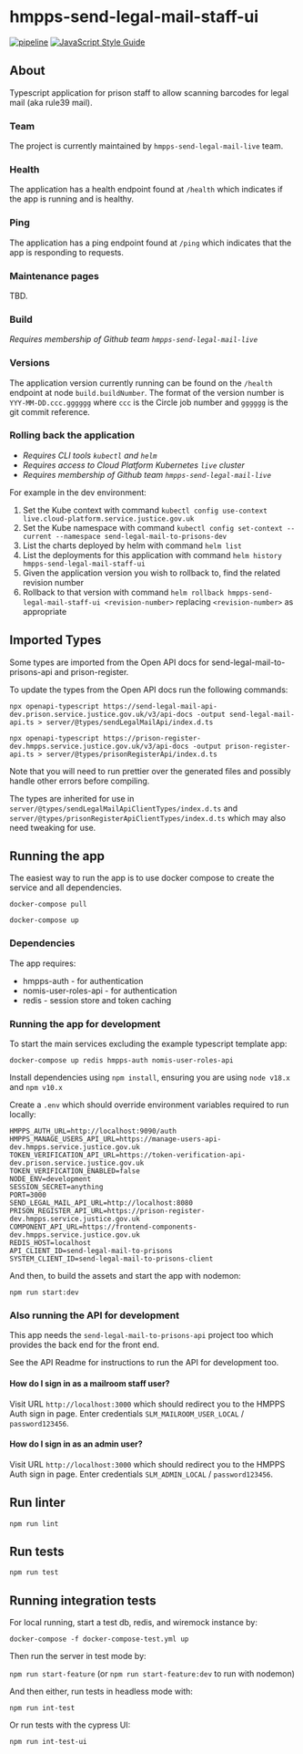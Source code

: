 # hmpps-send-legal-mail-staff-ui

[![pipeline](https://github.com/ministryofjustice/hmpps-send-legal-mail-staff-ui/actions/workflows/pipeline.yml/badge.svg)](https://github.com/ministryofjustice/hmpps-send-legal-mail-staff-ui) [![JavaScript Style Guide](https://img.shields.io/badge/code%20style-standard-brightgreen.svg)](http://standardjs.com/)

## About
Typescript application for prison staff to allow scanning barcodes for legal mail (aka rule39 mail).

### Team
The project is currently maintained by `hmpps-send-legal-mail-live` team.

### Health
The application has a health endpoint found at `/health` which indicates if the app is running and is healthy.

### Ping
The application has a ping endpoint found at `/ping` which indicates that the app is responding to requests.

### Maintenance pages
TBD.

### Build
<em>Requires membership of Github team `hmpps-send-legal-mail-live`</em>

### Versions
The application version currently running can be found on the `/health` endpoint at node `build.buildNumber`. The format of the version number is `YYY-MM-DD.ccc.gggggg` where `ccc` is the Circle job number and `gggggg` is the git commit reference.

### Rolling back the application

* <em>Requires CLI tools `kubectl` and `helm`</em>
* <em>Requires access to Cloud Platform Kubernetes `live` cluster</em>
* <em>Requires membership of Github team `hmpps-send-legal-mail-live`</em>

For example in the dev environment:
1. Set the Kube context with command `kubectl config use-context live.cloud-platform.service.justice.gov.uk`
2. Set the Kube namespace with command `kubectl config set-context --current --namespace send-legal-mail-to-prisons-dev`
3. List the charts deployed by helm with command `helm list`
4. List the deployments for this application with command `helm history hmpps-send-legal-mail-staff-ui`
5. Given the application version you wish to rollback to, find the related revision number
6. Rollback to that version with command `helm rollback hmpps-send-legal-mail-staff-ui <revision-number>` replacing `<revision-number>` as appropriate

## Imported Types
Some types are imported from the Open API docs for send-legal-mail-to-prisons-api and prison-register.

To update the types from the Open API docs run the following commands:

`npx openapi-typescript https://send-legal-mail-api-dev.prison.service.justice.gov.uk/v3/api-docs -output send-legal-mail-api.ts > server/@types/sendLegalMailApi/index.d.ts`

`npx openapi-typescript https://prison-register-dev.hmpps.service.justice.gov.uk/v3/api-docs -output prison-register-api.ts > server/@types/prisonRegisterApi/index.d.ts`

Note that you will need to run prettier over the generated files and possibly handle other errors before compiling.

The types are inherited for use in `server/@types/sendLegalMailApiClientTypes/index.d.ts` and `server/@types/prisonRegisterApiClientTypes/index.d.ts` which may also need tweaking for use.

## Running the app
The easiest way to run the app is to use docker compose to create the service and all dependencies. 

`docker-compose pull`

`docker-compose up`

### Dependencies
The app requires: 
* hmpps-auth - for authentication
* nomis-user-roles-api - for authentication
* redis - session store and token caching

### Running the app for development

To start the main services excluding the example typescript template app: 

`docker-compose up redis hmpps-auth nomis-user-roles-api`

Install dependencies using `npm install`, ensuring you are using `node v18.x` and `npm v10.x`

Create a `.env` which should override environment variables required to run locally:
```properties
HMPPS_AUTH_URL=http://localhost:9090/auth
HMPPS_MANAGE_USERS_API_URL=https://manage-users-api-dev.hmpps.service.justice.gov.uk
TOKEN_VERIFICATION_API_URL=https://token-verification-api-dev.prison.service.justice.gov.uk
TOKEN_VERIFICATION_ENABLED=false
NODE_ENV=development
SESSION_SECRET=anything
PORT=3000
SEND_LEGAL_MAIL_API_URL=http://localhost:8080
PRISON_REGISTER_API_URL=https://prison-register-dev.hmpps.service.justice.gov.uk
COMPONENT_API_URL=https://frontend-components-dev.hmpps.service.justice.gov.uk
REDIS_HOST=localhost
API_CLIENT_ID=send-legal-mail-to-prisons
SYSTEM_CLIENT_ID=send-legal-mail-to-prisons-client
```

And then, to build the assets and start the app with nodemon:

`npm run start:dev`

### Also running the API for development
This app needs the `send-legal-mail-to-prisons-api` project too which provides the back end for the front end.

See the API Readme for instructions to run the API for development too.

#### How do I sign in as a mailroom staff user?
Visit URL `http://localhost:3000` which should redirect you to the HMPPS Auth sign in page. Enter credentials `SLM_MAILROOM_USER_LOCAL` / `password123456`.

#### How do I sign in as an admin user?
Visit URL `http://localhost:3000` which should redirect you to the HMPPS Auth sign in page. Enter credentials `SLM_ADMIN_LOCAL` / `password123456`.

## Run linter
`npm run lint`

## Run tests
`npm run test`

## Running integration tests
For local running, start a test db, redis, and wiremock instance by:

`docker-compose -f docker-compose-test.yml up`

Then run the server in test mode by:

`npm run start-feature` (or `npm run start-feature:dev` to run with nodemon)

And then either, run tests in headless mode with:

`npm run int-test`

Or run tests with the cypress UI:

`npm run int-test-ui`
